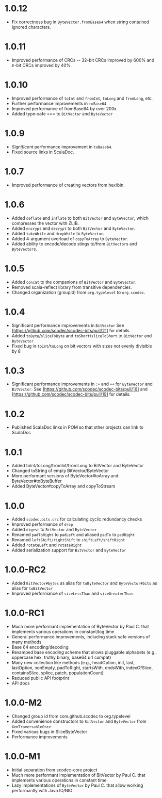 1.0.12
======
 - Fix correctness bug in `ByteVector.fromBase64` when string contained ignored characters.

1.0.11
======
 - Improved performance of CRCs -- 32-bit CRCs improved by 600% and n-bit CRCs improved by 40%.

1.0.10
======
 - Improved performance of `toInt` and `fromInt`, `toLong` and `fromLong`, etc.
 - Further performance improvements in `toBase64`.
 - Improved performance of fromBase64 by over 200x
 - Added type-safe === to `BitVector` and `ByteVector`

1.0.9
=====
 - *Significant* performance improvement in `toBase64`.
 - Fixed source links in ScalaDoc.

1.0.7
=====
 - Improved performance of creating vectors from hex/bin.

1.0.6
=====
 - Added `deflate` and `inflate` to both `BitVector` and `ByteVector`, which compresses the vector with ZLIB.
 - Added `encrypt` and `decrypt` to both `BitVector` and `ByteVector`.
 - Added `takeWhile` and `dropWhile` to `ByteVector`.
 - Added 4-argument overload of `copyToArray` to `ByteVector`.
 - Added ability to encode/decode stings to/from `BitVector`s and `ByteVector`s.

1.0.5
=====
 - Added `concat` to the companions of `BitVector` and `ByteVector`.
 - Removed scala-reflect library from transitive dependencies.
 - Changed organization (groupId) from `org.typelevel` to `org.scodec`.

1.0.4
=====
 - Significant performance improvements in `BitVector`
   See [https://github.com/scodec/scodec-bits/pull/21] for details.
 - Added `toByte`/`sliceToByte` and `toShort`/`sliceToShort` to `BitVector` and `ByteVector`
 - Fixed bug in `toInt`/`toLong` on bit vectors with sizes not evenly divisible by 8

1.0.3
=====
 - Significant performance improvements in `:+` and `++` for `ByteVector` and `BitVector`.
   See [https://github.com/scodec/scodec-bits/pull/16] and [https://github.com/scodec/scodec-bits/pull/19] for details.

1.0.2
=====
 - Published ScalaDoc links in POM so that other projects can link to ScalaDoc

1.0.1
=====
 - Added toInt/toLong/fromInt/fromLong to BitVector and ByteVector
 - Changed toString of empty BitVector/ByteVector
 - More performant versions of ByteVector#toArray and ByteVector#toByteBuffer
 - Added ByteVector#copyToArray and copyToStream

1.0.0
=====
 - Added `scodec.bits.crc` for calculating cyclic redundancy checks
 - Improved performance of `drop`
 - Added `digest` to `BitVector` and `ByteVector`
 - Renamed `padToRight` to `padLeft` and aliased `padTo` to `padRight`
 - Renamed `leftShift/rightShift` to `shiftLeft/shiftRight`
 - Added `rotateLeft` and `rotateRight`
 - Added serialization support for `BitVector` and `ByteVector`

1.0.0-RC2
=========
 - Added `BitVector#bytes` as alias for `toByteVector` and `ByteVector#bits` as alias for `toBitVector`
 - Improved performance of `sizeLessThan` and `sizeGreaterThan`

1.0.0-RC1
=========
 - Much more performant implementation of ByteVector by Paul C. that implements various operations in constant/log time
 - General performance improvements, including stack safe versions of many methods
 - Base 64 encoding/decoding
 - Revamped base encoding scheme that allows pluggable alphabets (e.g., uppercase hex, truthy binary, base64 url compat)
 - Many new collection like methods (e.g., headOption, init, last, lastOption, nonEmpty, padToRight, startsWith, endsWith, indexOfSlice, containsSlice, splice, patch, populationCount)
 - Reduced public API footprint
 - API docs

1.0.0-M2
========
 - Changed group id from com.github.scodec to org.typelevel
 - Added convenience constructors to `BitVector` and `ByteVector` from `GenTraversableOnce`
 - Fixed various bugs in SliceByteVector
 - Performance improvements

1.0.0-M1
========
 - Initial separation from scodec-core project
 - Much more performant implementation of BitVector by Paul C. that implements various operations in constant time
 - Lazy implementations of `ByteVector` by Paul C. that allow working performantly with Java IO/NIO
